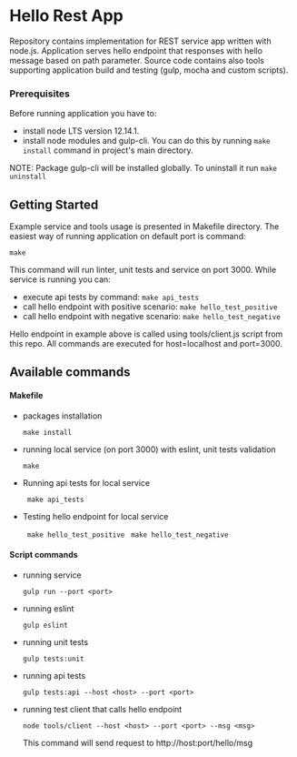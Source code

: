 # Hello Rest App

Repository contains implementation for REST service app written with node.js.
Application serves hello endpoint that responses with hello message based on path parameter.
Source code contains also tools supporting application build and testing (gulp, mocha and custom scripts).

### Prerequisites

Before running application you have to:
 * install node LTS version 12.14.1.
 * install node modules and gulp-cli. You can do this by running `make install` command in project's main directory.
  
NOTE: Package gulp-cli will be installed globally. To uninstall it run `make uninstall`

## Getting Started

Example service and tools usage is presented in Makefile directory.
The easiest way of running application on default port is command:

```
make
```

This command will run linter, unit tests and service on port 3000.
While service is running you can:

* execute api tests by command: ```make api_tests```
* call hello endpoint with positive scenario: ```make hello_test_positive```
* call hello endpoint with negative scenario: ```make hello_test_negative```

Hello endpoint in example above is called using tools/client.js script from this repo.
All commands are executed for host=localhost and port=3000.

## Available commands

#### Makefile

* packages installation

    ```make install```

* running local service (on port 3000) with eslint, unit tests validation

    ``` make ```

* Running api tests for local service

    ``` make api_tests```

* Testing hello endpoint for local service
    
    ``` make hello_test_positive```
    ``` make hello_test_negative```


#### Script commands

* running service

    ```gulp run --port <port>```

* running eslint

    ```gulp eslint```

* running unit tests

    ```gulp tests:unit```

* running api tests

    ```gulp tests:api --host <host> --port <port>```

* running test client that calls hello endpoint

    ```node tools/client --host <host> --port <port> --msg <msg>```
    
    This command will send request to http://host:port/hello/msg
